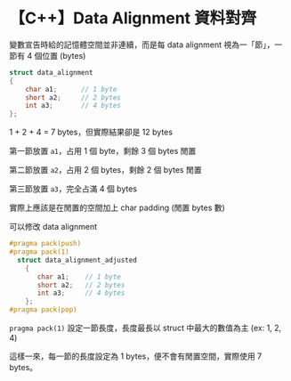 # 【C++】Data Alignment 資料對齊


變數宣告時給的記憶體空間並非連續，而是每 data alignment 視為一「節」，一節有 4 個位置 (bytes)

```cpp
struct data_alignment
{
    char a1;      // 1 byte
    short a2;     // 2 bytes
    int a3;       // 4 bytes
};
```

1 + 2 + 4 = 7 bytes，但實際結果卻是 12 bytes

第一節放置 `a1`，占用 1 個 byte，剩餘 3 個 bytes 閒置

第二節放置 `a2`，占用 2 個 bytes，剩餘 2 個 bytes 閒置

第三節放置 `a3`，完全占滿 4 個 bytes

實際上應該是在閒置的空間加上 char padding (閒置 bytes 數)

可以修改 data alignment

```cpp
#pragma pack(push)
#pragma pack(1)
  struct data_alignment_adjusted
    {
       char a1;    // 1 byte
       short a2;   // 2 bytes
       int a3;     // 4 bytes
    };
#pragma pack(pop)
```

`pragma pack(1)` 設定一節長度，長度最長以 struct 中最大的數值為主 (ex: 1, 2, 4)

這樣一來，每一節的長度設定為 1 bytes，便不會有閒置空間，實際使用 7 bytes。


